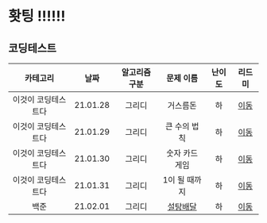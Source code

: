 # 홧팅 !!!!!!

## 코딩테스트

| 카테고리 | 날짜 | 알고리즘 구분 | 문제 이름 | 난이도 | 리드미 |  
| :----------: | :----------: | :----------: | :----------: | :----------: | :----------: | 
| 이것이 코딩테스트다 | 21.01.28 | 그리디 |  거스름돈 | 하 | [이동](./book/readme/거스름돈.md) |
| 이것이 코딩테스트다 | 21.01.29 | 그리디 |  큰 수의 법칙 | 하 | [이동](./book/readme/큰수의법칙.md) |
| 이것이 코딩테스트다 | 21.01.30 | 그리디 |  숫자 카드 게임 | 하 | [이동](./book/readme/숫자카드게임.md) |
| 이것이 코딩테스트다 | 21.01.31 | 그리디 |  1이 될 때까지 | 하 | [이동](./book/readme/1이될때까지.md) |
| 백준 | 21.02.01 | 그리디 |  [설탕배달](https://www.acmicpc.net/problem/2839) | 하 | [이동](./Baekjoon/readme/설탕배달.md) |